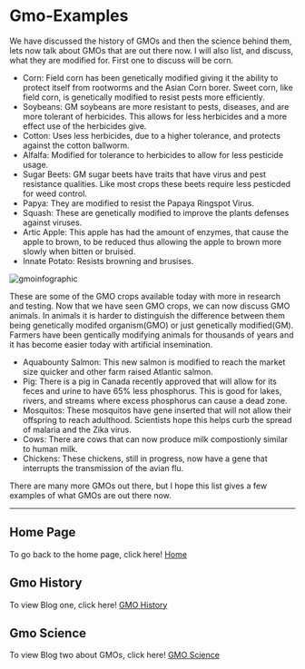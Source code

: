 # Gmo-Examples

We have discussed the history of GMOs and then the science behind them, lets now talk about GMOs that are out there now. I will also list, and discuss, what they are modified for. First one to discuss will be corn.

- Corn: Field corn has been genetically modified giving it the ability to protect itself from rootworms and the Asian Corn borer. Sweet corn, like field corn, is genetically modified to resist pests more efficiently. 
- Soybeans: GM soybeans are more resistant to pests, diseases, and are more tolerant of herbicides. This allows for less herbicides and a more effect use of the herbicides give. 
- Cotton: Uses less herbicides, due to a higher tolerance, and protects against the cotton ballworm. 
- Alfalfa: Modified for tolerance to herbicides to allow for less pesticide usage. 
- Sugar Beets: GM sugar beets have traits that have virus and pest resistance qualities. Like most crops these beets require less pesticded for weed control. 
- Papya: They are modified to resist the Papaya Ringspot Virus. 
- Squash: These are genetically modified to improve the plants defenses against viruses. 
- Artic Apple: This apple has had the amount of enzymes, that cause the apple to brown, to be reduced thus allowing the apple to brown more slowly when bitten or bruised. 
- Innate Potato: Resists browning and brusises. 

![gmoinfographic](https://user-images.githubusercontent.com/43043543/47854593-246e6f80-ddb0-11e8-85bb-a90723c80a36.png)

These are some of the GMO crops available today with more in research and testing. Now that we have seen GMO crops, we can now discuss GMO animals. In animals it is harder to distinguish the difference between them being genetically modifed organism(GMO) or just genetically modified(GM). Farmers have been gentically modifying animals for thousands of years and it has become easier today with artificial insemination. 

- Aquabounty Salmon: This new salmon is modified to reach the market size quicker and other farm raised Atlantic salmon. 
- Pig: There is a pig in Canada recently approved that will allow for its feces and urine to have 65% less phosphorus. This is good for lakes, rivers, and streams where excess phosphorus can cause a dead zone. 
- Mosquitos: These mosquitos have gene inserted that will not allow their offspring to reach adulthood. Scientists hope this helps curb the spread of malaria and the Zika virus. 
- Cows: There are cows that can now produce milk compostionly similar to human milk. 
- Chickens: These chickens, still in progress, now have a gene that interrupts the transmission of the avian flu.

There are many more GMOs out there, but I hope this list gives a few examples of what GMOs are out there now. 

---

## Home Page

To go back to the home page, click here! [Home](https://wdeaton.github.io/GMO-Introduction/)

## Gmo History

To view Blog one, click here! [GMO History](https://wdeaton.github.io/Gmos-Blog/)

## Gmo Science

To view Blog two about GMOs, click here! [GMO Science](https://wdeaton.github.io/Gmos-Blog-Science/)

